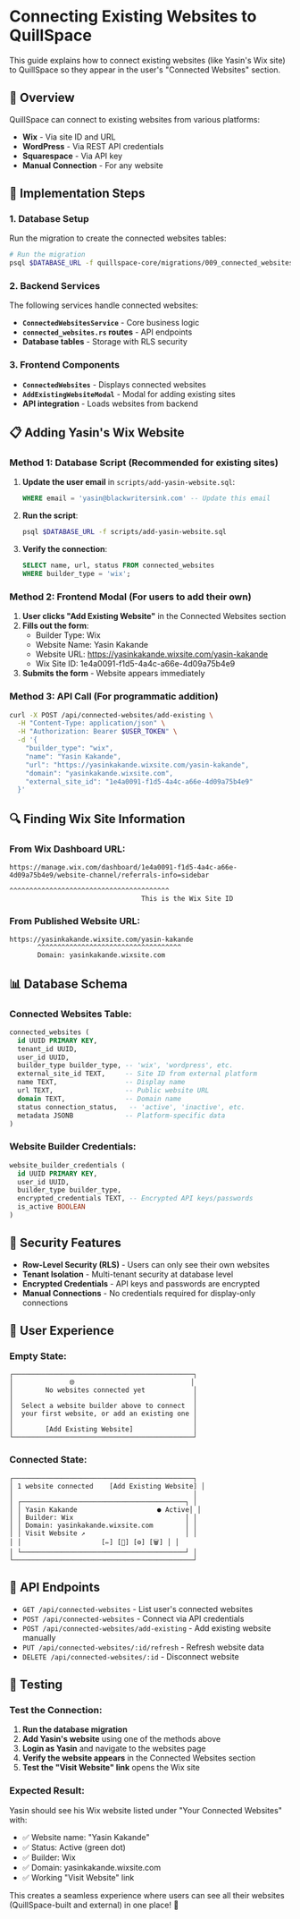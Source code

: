 # Connecting Existing Websites to QuillSpace

This guide explains how to connect existing websites (like Yasin's Wix site) to QuillSpace so they appear in the user's "Connected Websites" section.

## 🎯 Overview

QuillSpace can connect to existing websites from various platforms:
- **Wix** - Via site ID and URL
- **WordPress** - Via REST API credentials  
- **Squarespace** - Via API key
- **Manual Connection** - For any website

## 🔧 Implementation Steps

### 1. Database Setup

Run the migration to create the connected websites tables:

```bash
# Run the migration
psql $DATABASE_URL -f quillspace-core/migrations/009_connected_websites.sql
```

### 2. Backend Services

The following services handle connected websites:

- **`ConnectedWebsitesService`** - Core business logic
- **`connected_websites.rs` routes** - API endpoints
- **Database tables** - Storage with RLS security

### 3. Frontend Components

- **`ConnectedWebsites`** - Displays connected websites
- **`AddExistingWebsiteModal`** - Modal for adding existing sites
- **API integration** - Loads websites from backend

## 📋 Adding Yasin's Wix Website

### Method 1: Database Script (Recommended for existing sites)

1. **Update the user email** in `scripts/add-yasin-website.sql`:
   ```sql
   WHERE email = 'yasin@blackwritersink.com' -- Update this email
   ```

2. **Run the script**:
   ```bash
   psql $DATABASE_URL -f scripts/add-yasin-website.sql
   ```

3. **Verify the connection**:
   ```sql
   SELECT name, url, status FROM connected_websites 
   WHERE builder_type = 'wix';
   ```

### Method 2: Frontend Modal (For users to add their own)

1. **User clicks "Add Existing Website"** in the Connected Websites section
2. **Fills out the form**:
   - Builder Type: Wix
   - Website Name: Yasin Kakande
   - Website URL: https://yasinkakande.wixsite.com/yasin-kakande
   - Wix Site ID: 1e4a0091-f1d5-4a4c-a66e-4d09a75b4e9
3. **Submits the form** - Website appears immediately

### Method 3: API Call (For programmatic addition)

```bash
curl -X POST /api/connected-websites/add-existing \
  -H "Content-Type: application/json" \
  -H "Authorization: Bearer $USER_TOKEN" \
  -d '{
    "builder_type": "wix",
    "name": "Yasin Kakande",
    "url": "https://yasinkakande.wixsite.com/yasin-kakande",
    "domain": "yasinkakande.wixsite.com",
    "external_site_id": "1e4a0091-f1d5-4a4c-a66e-4d09a75b4e9"
  }'
```

## 🔍 Finding Wix Site Information

### From Wix Dashboard URL:
```
https://manage.wix.com/dashboard/1e4a0091-f1d5-4a4c-a66e-4d09a75b4e9/website-channel/referrals-info=sidebar
                                 ^^^^^^^^^^^^^^^^^^^^^^^^^^^^^^^^^^^^^^^^
                                 This is the Wix Site ID
```

### From Published Website URL:
```
https://yasinkakande.wixsite.com/yasin-kakande
       ^^^^^^^^^^^^^^^^^^^^^^^^^^^^^^^^^^^^
       Domain: yasinkakande.wixsite.com
```

## 📊 Database Schema

### Connected Websites Table:
```sql
connected_websites (
  id UUID PRIMARY KEY,
  tenant_id UUID,
  user_id UUID,
  builder_type builder_type, -- 'wix', 'wordpress', etc.
  external_site_id TEXT,     -- Site ID from external platform
  name TEXT,                 -- Display name
  url TEXT,                  -- Public website URL
  domain TEXT,               -- Domain name
  status connection_status,   -- 'active', 'inactive', etc.
  metadata JSONB             -- Platform-specific data
)
```

### Website Builder Credentials:
```sql
website_builder_credentials (
  id UUID PRIMARY KEY,
  user_id UUID,
  builder_type builder_type,
  encrypted_credentials TEXT, -- Encrypted API keys/passwords
  is_active BOOLEAN
)
```

## 🔐 Security Features

- **Row-Level Security (RLS)** - Users can only see their own websites
- **Tenant Isolation** - Multi-tenant security at database level
- **Encrypted Credentials** - API keys and passwords are encrypted
- **Manual Connections** - No credentials required for display-only connections

## 🎨 User Experience

### Empty State:
```
┌─────────────────────────────────────────────┐
│              🌐                             │
│        No websites connected yet            │
│                                             │
│  Select a website builder above to connect  │
│  your first website, or add an existing one │
│                                             │
│        [Add Existing Website]               │
└─────────────────────────────────────────────┘
```

### Connected State:
```
┌─────────────────────────────────────────────┐
│ 1 website connected    [Add Existing Website] │
│                                             │
│ ┌─────────────────────────────────────────┐ │
│ │ Yasin Kakande                    ● Active│ │
│ │ Builder: Wix                            │ │
│ │ Domain: yasinkakande.wixsite.com        │ │
│ │ Visit Website ↗                         │ │
│ │                    [✏️] [🔄] [⚙️] [🗑️] │ │
│ └─────────────────────────────────────────┘ │
└─────────────────────────────────────────────┘
```

## 🚀 API Endpoints

- `GET /api/connected-websites` - List user's connected websites
- `POST /api/connected-websites` - Connect via API credentials
- `POST /api/connected-websites/add-existing` - Add existing website manually
- `PUT /api/connected-websites/:id/refresh` - Refresh website data
- `DELETE /api/connected-websites/:id` - Disconnect website

## 🧪 Testing

### Test the Connection:
1. **Run the database migration**
2. **Add Yasin's website** using one of the methods above
3. **Login as Yasin** and navigate to the websites page
4. **Verify the website appears** in the Connected Websites section
5. **Test the "Visit Website" link** opens the Wix site

### Expected Result:
Yasin should see his Wix website listed under "Your Connected Websites" with:
- ✅ Website name: "Yasin Kakande"
- ✅ Status: Active (green dot)
- ✅ Builder: Wix
- ✅ Domain: yasinkakande.wixsite.com
- ✅ Working "Visit Website" link

This creates a seamless experience where users can see all their websites (QuillSpace-built and external) in one place! 🌟

